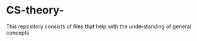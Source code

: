 # CS-theory-
This repository consists of files that help with the understanding of general concepts 
